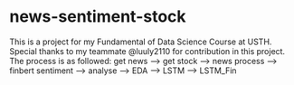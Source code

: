 # news-sentiment-stock
This is a project for my Fundamental of Data Science Course at USTH. Special thanks to my teammate @luuly2110 for contribution in this project.
The process is as followed: get news --> get stock --> news process --> finbert sentiment --> analyse --> EDA --> LSTM --> LSTM_Fin
